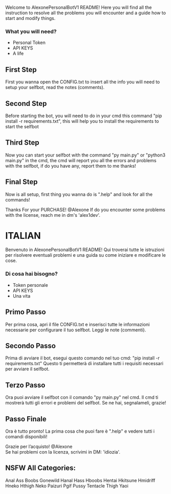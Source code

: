 Welcome to AlexonePersonalBotV1 README!
Here you will find all the instruction to resolve all the problems you will encounter 
and a guide how to start and modify things.

### What you will need?

- Personal Token
- API KEYS
- A life

## First Step
First you wanna open the CONFIG.txt to insert all the info you will need to setup your selfbot,
read the notes (comments).

## Second Step
Before starting the bot, you will need to do in your cmd this command "pip install -r requirements.txt",
this will help you to install the requirements to start the selfbot

## Third Step
Now you can start your selfbot with the command "py main.py" or "python3 main.py" in the cmd, the cmd will report you all the errors
and problems with the selfbot, if do you have any, report them to me thanks!

## Final Step
Now is all setup, first thing you wanna do is ".help" and look for all the commands!

Thanks For your PURCHASE! @Alexone
If do you encounter some problems with the license, reach me in dm's 'alex1dev'.

# ITALIAN
                               
Benvenuto in AlexonePersonalBotV1 README!
Qui troverai tutte le istruzioni per risolvere eventuali problemi
e una guida su come iniziare e modificare le cose.

### Di cosa hai bisogno?

- Token personale
- API KEYS
- Una vita

## Primo Passo
Per prima cosa, apri il file CONFIG.txt e inserisci tutte le informazioni necessarie per configurare il tuo selfbot.
Leggi le note (commenti).

## Secondo Passo
Prima di avviare il bot, esegui questo comando nel tuo cmd: "pip install -r requirements.txt"
Questo ti permetterà di installare tutti i requisiti necessari per avviare il selfbot.

## Terzo Passo
Ora puoi avviare il selfbot con il comando "py main.py" nel cmd. Il cmd ti mostrerà tutti gli errori
e problemi del selfbot. Se ne hai, segnalameli, grazie!

## Passo Finale
Ora è tutto pronto! La prima cosa che puoi fare è ".help" e vedere tutti i comandi disponibili!

Grazie per l’acquisto! @Alexone  
Se hai problemi con la licenza, scrivimi in DM: 'idiozia'.

## NSFW All Categories:

Anal 
Ass 
Boobs 
Gonewild 
Hanal 
Hass 
Hboobs 
Hentai 
Hkitsune 
Hmidriff 
Hneko 
Hthigh 
Neko 
Paizuri 
Pgif 
Pussy 
Tentacle 
Thigh 
Yaoi
